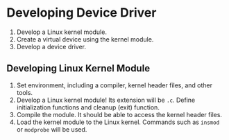 # Developing Device Driver
1. Develop a Linux kernel module.
2. Create a virtual device using the kernel module.
3. Develop a device driver.

## Developing Linux Kernel Module
1. Set environment, including a compiler, kernel header files, and other tools.
2. Develop a Linux kernel module! Its extension will be `.c`. Define initialization functions and cleanup (exit) function.
3. Compile the module. It should be able to access the kernel header files.
4. Load the kernel module to the Linux kernel. Commands such as `insmod` or `modprobe` will be used.

## 
